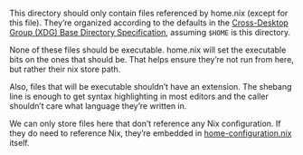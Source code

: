 This directory should only contain files referenced by home.nix (except for this file). They’re organized according to the defaults in the [Cross-Desktop Group (XDG) Base Directory
Specification](https://specifications.freedesktop.org/basedir-spec/latest/), assuming `$HOME` is this directory.

None of these files should be executable. home.nix will set the executable bits on the ones that should be. That helps ensure they’re not run from here, but rather their nix store path.

Also, files that will be executable shouldn’t have an extension. The shebang line is enough to get syntax highlighting in most editors and the caller shouldn’t care what language they’re written in.

We can only store files here that don’t reference any Nix configuration. If they do need to reference Nix, they’re embedded in [home-configuration.nix](../nix/modules/home-configuration.nix) itself.
